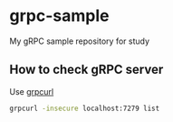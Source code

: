 # grpc-sample
My gRPC sample repository for study

## How to check gRPC server

<!-- link: https://github.com/fullstorydev/grpcurl -->
Use [grpcurl](https://github.com/fullstorydev/grpcurl)

```bash
grpcurl -insecure localhost:7279 list
```
